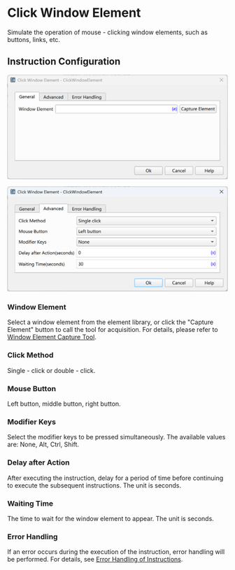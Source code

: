 # Click Window Element

Simulate the operation of mouse - clicking window elements, such as buttons, links, etc.

## Instruction Configuration

![General Configuration Dialog Box for Clicking Window Elements](click_window_element_general_config.png)

![Advanced Configuration Dialog Box for Clicking Window Elements](click_window_element_advanced_config.png)

### Window Element

Select a window element from the element library, or click the "Capture Element" button to call the tool for acquisition. For details, please refer to [Window Element Capture Tool](../../manual/window_element_capture_tool.md).

### Click Method

Single - click or double - click.

### Mouse Button

Left button, middle button, right button.

### Modifier Keys

Select the modifier keys to be pressed simultaneously. The available values are: None, Alt, Ctrl, Shift.

### Delay after Action

After executing the instruction, delay for a period of time before continuing to execute the subsequent instructions. The unit is seconds.

### Waiting Time

The time to wait for the window element to appear. The unit is seconds.

### Error Handling

If an error occurs during the execution of the instruction, error handling will be performed. For details, see [Error Handling of Instructions](../../manual/error_handling.md).